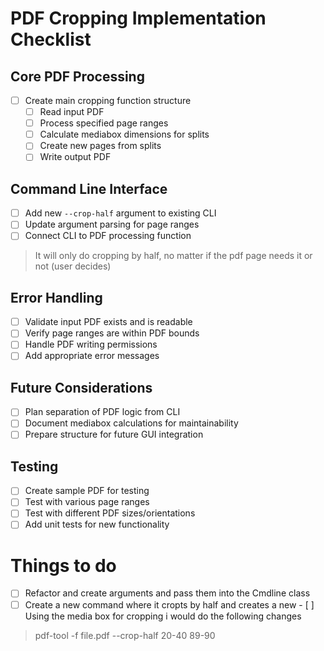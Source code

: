 # PDF Cropping Implementation Checklist

## Core PDF Processing
- [ ] Create main cropping function structure
  - [ ] Read input PDF
  - [ ] Process specified page ranges
  - [ ] Calculate mediabox dimensions for splits
  - [ ] Create new pages from splits
  - [ ] Write output PDF

## Command Line Interface
- [ ] Add new `--crop-half` argument to existing CLI
- [ ] Update argument parsing for page ranges
- [ ] Connect CLI to PDF processing function
> It will only do cropping by half, no matter if the pdf page needs it or not (user decides)

## Error Handling
- [ ] Validate input PDF exists and is readable
- [ ] Verify page ranges are within PDF bounds
- [ ] Handle PDF writing permissions
- [ ] Add appropriate error messages

## Future Considerations
- [ ] Plan separation of PDF logic from CLI
- [ ] Document mediabox calculations for maintainability
- [ ] Prepare structure for future GUI integration

## Testing
- [ ] Create sample PDF for testing
- [ ] Test with various page ranges
- [ ] Test with different PDF sizes/orientations
- [ ] Add unit tests for new functionality

# Things to do
- [ ] Refactor and create arguments and pass them into the Cmdline class
- [ ] Create a new command where it cropts by half and creates a new
          - [ ] Using the media box for cropping i would do the following changes
> pdf-tool -f file.pdf --crop-half 20-40 89-90

